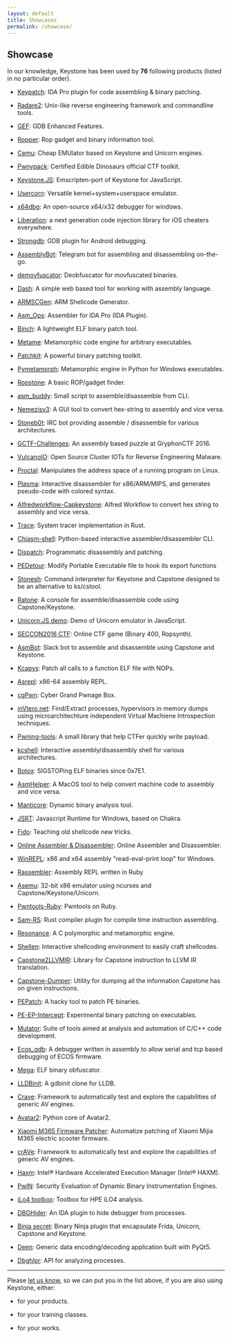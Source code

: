 ```yaml
---
layout: default
title: Showcases
permalink: /showcase/
---
```


## Showcase

In our knowledge, Keystone has been used by **76** following products (listed in no particular order).

- [Keypatch](http://keystone-engine.org/keypatch): IDA Pro plugin for code assembling & binary patching.

- [Radare2](https://github.com/radare/radare2): Unix-like reverse engineering framework and commandline tools.

- [GEF](https://github.com/hugsy/gef): GDB Enhanced Features.

- [Ropper](http://scoding.de/ropper/): Rop gadget and binary information tool.

- [Cemu](https://github.com/hugsy/cemu): Cheap EMUlator based on Keystone and Unicorn engines.

- [Pwnypack](https://github.com/edibledinos/pwnypack): Certified Edible Dinosaurs official CTF toolkit.

- [Keystone.JS](http://alexaltea.github.io/keystone.js/): Emscripten-port of Keystone for JavaScript.

- [Usercorn](https://github.com/lunixbochs/usercorn): Versatile kernel+system+userspace emulator.

- [x64dbg](http://x64dbg.com): An open-source x64/x32 debugger for windows.

- [Liberation](https://github.com/iOSCheaters/Liberation): a next generation code injection library for iOS cheaters everywhere.

- [Strongdb](https://github.com/cx9527/strongdb): GDB plugin for Android debugging.

- [AssemblyBot](https://github.com/mbikovitsky/AssemblyBot): Telegram bot for assembling and disassembling on-the-go.

- [demovfuscator](https://github.com/kirschju/demovfuscator): Deobfuscator for movfuscated binaries.

- [Dash](https://github.com/pmarkowsky/dash): A simple web based tool for working with assembly language.

- [ARMSCGen](https://github.com/alexpark07/ARMSCGen): ARM Shellcode Generator.

- [Asm_Ops](https://github.com/neoz/asm_ops): Assembler for IDA Pro (IDA Plugin).

- [Binch](https://github.com/tunz/binch): A lightweight ELF binary patch tool.

- [Metame](https://github.com/a0rtega/metame): Metamorphic code engine for arbitrary executables.

- [Patchkit](https://github.com/lunixbochs/patchkit): A powerful binary patching toolkit.

- [Pymetamorph](https://github.com/JuanJMarques/pymetamorph): Metamorphic engine in Python for Windows executables.

- [Ropstone](https://github.com/blasty/ropstone): A basic ROP/gadget finder.

- [asm_buddy](https://github.com/karttoon/asm_buddy): Small script to assemble/disassemble from CLI.

- [Nemezisv3](https://github.com/At0m0s/nemezisv3): A GUI tool to convert hex-string to assembly and vice versa.

- [Stoneb0t](https://github.com/polymorf/stoneb0t): IRC bot providing assemble / disassemble for various architectures.

- [GCTF-Challenges](https://github.com/DISMGryphon/GCTF-Challenges/tree/master/challs/programming/forest): An assembly based puzzle at GryphonCTF 2016.

- [VulcanoIO](http://vulcanoio.org): Open Source Cluster IOTs for Reverse Engineering Malware.

- [Proctal](https://github.com/daniel-araujo/proctal): Manipulates the address space of a running program on Linux.

- [Plasma](https://github.com/joelpx/plasma): Interactive disassembler for x86/ARM/MIPS, and generates pseudo-code with colored syntax.

- [Alfredworkflow-Capkeystone](https://github.com/alexhude/alfredworkflow-capkeystone): Alfred Workflow to convert hex string to assembly and vice versa.

- [Trace](https://github.com/dutchcoders/trace): System tracer implementation in Rust.

- [Chiasm-shell](https://github.com/0xbc/chiasm-shell): Python-based interactive assembler/disassembler CLI.

- [Dispatch](https://github.com/isislab/dispatch): Programmatic disassembly and patching.

- [PEDetour](https://github.com/chen-charles/PEDetour): Modify Portable Executable file to hook its export functions

- [Stonesh](https://bitbucket.org/Azertinv/stonesh): Command interpreter for Keystone and Capstone designed to be an alternative to ks/cstool.

- [Ratone](https://github.com/danigargu/ratone): A console for assemble/disassemble code using Capstone/Keystone.

- [Unicorn.JS demo](https://alexaltea.github.io/unicorn.js/index.html): Demo of Unicorn emulator in JavaScript.

- [SECCON2016 CTF](https://github.com/SECCON/SECCON2016_online_CTF): Online CTF game (Binary 400, Ropsynth).

- [AsmBot](https://github.com/Becojo/asmbot): Slack bot to assemble and disassemble using Capstone and Keystone.

- [Kcapys](https://github.com/hugsy/stuff/blob/master/kcapys.py): Patch all calls to a function ELF file with NOPs.

- [Asrepl](https://github.com/enferex/asrepl): x86-64 assembly REPL.

- [cgPwn](https://github.com/0xM3R/cgPwn): Cyber Grand Pwnage Box.

- [inVtero.net](https://github.com/ShaneK2/inVtero.net): Find/Extract processes, hypervisors in memory dumps using microarchitechture independent Virtual Machiene Introspection techniques.

- [Pwning-tools](https://github.com/peternguyen93/pwning-tools): A small library that help CTFer quickly write payload.

- [kcshell](https://github.com/fdiskyou/kcshell): Interactive assembly/disassembly shell for various architectures.

- [Botox](https://github.com/devttys0/botox): SIGSTOPing ELF binaries since 0x7E1.

- [AsmHelper](https://github.com/javerous/AsmHelper): A MacOS tool to help convert machine code to assembly and vice versa.

- [Manticore](https://github.com/trailofbits/manticore): Dynamic binary analysis tool.

- [JSRT](https://github.com/tinysec/jsrt): Javascript Runtime for Windows, based on Chakra.

- [Fido](https://github.com/secretsquirrel/fido): Teaching old shellcode new tricks.

- [Online Assembler & Disassembler](http://shell-storm.org/online/Online-Assembler-and-Disassembler/): Online Assembler and Disassembler.

- [WinREPL](https://github.com/zerosum0x0/WinREPL): x86 and x64 assembly "read-eval-print loop" for Windows.

- [Rassembler](https://github.com/zachweed/rassembler): Assembly REPL written in Ruby

- [Asemu](https://github.com/Rewzilla/asemu): 32-bit x86 emulator using ncurses and Capstone/Keystone/Unicorn.

- [Pwntools-Ruby](https://github.com/peter50216/pwntools-ruby): Pwntools on Ruby.

- [Sam-RS](https://github.com/ioncodes/sam-rs): Rust compiler plugin for compile time instruction assembling.

- [Resonance](https://github.com/krystalgamer/Resonance): A C polymorphic and metamorphic engine.

- [Shellen](https://github.com/merrychap/shellen): Interactive shellcoding environment to easily craft shellcodes.

- [Capstone2LLVMIR](https://github.com/avast-tl/capstone2llvmir): Library for Capstone instruction to LLVM IR translation.

- [Capstone-Dumper](https://github.com/avast-tl/capstone-dumper): Utility for dumping all the information Capstone has on given instructions.

- [PEPatch](https://github.com/marche147/pepatch): A hacky tool to patch PE binaries.

- [PE-EP-Intercept](https://github.com/raffclar/pe_ep_intercept): Experimental binary patching on executables.

- [Mutator](https://bloodstalker.github.io/mutator/): Suite of tools aimed at analysis and automation of C/C++ code development.

- [Ecos_gdb](https://github.com/robidev/ecos_gdb): A debugger written in assembly to allow serial and tcp based debugging of ECOS firmware.

- [Mega](https://github.com/0xs4r/mega): ELF binary obfuscator.

- [LLDBinit](https://github.com/gdbinit/lldbinit): A gdbinit clone for LLDB.

- [Crave](https://github.com/necst/crave): Framework to automatically test and explore the capabilities of generic AV engines.

- [Avatar2](https://github.com/avatartwo/avatar2): Python core of Avatar2.

- [Xiaomi M365 Firmware Patcher](https://github.com/BotoX/xiaomi-m365-firmware-patcher): Automatize patching of Xiaomi Mijia M365 electric scooter firmware.

- [crAVe](https://github.com/necst/crave): Framework to automatically test and explore the capabilities of generic AV engines.

- [Haxm](https://github.com/intel/haxm): Intel® Hardware Accelerated Execution Manager (Intel® HAXM).

- [PwIN](https://github.com/zhechkoz/PwIN): Security Evaluation of Dynamic Binary Instrumentation Engines.

- [iLo4 toolbox](https://github.com/airbus-seclab/ilo4_toolbox): Toolbox for HPE iLO4 analysis.

- [DBGHider](https://github.com/iweizime/DBGHider): An IDA plugin to hide debugger from processes.

- [Binja secret](https://github.com/iGio90/binja-secret): Binary Ninja plugin that encapsulate Frida, Unicorn, Capstone and Keystone.

- [Deen](https://github.com/takeshixx/deen): Generic data encoding/decoding application built with PyQt5.

- [Dbghlpr](https://github.com/dbghlpr/dbghlpr): API for analyzing processes.

---

Please [let us know](/contact/), so we can put you in the list above, if you are also using Keystone, either:

- for your products.

- for your training classes.

- for your works.
